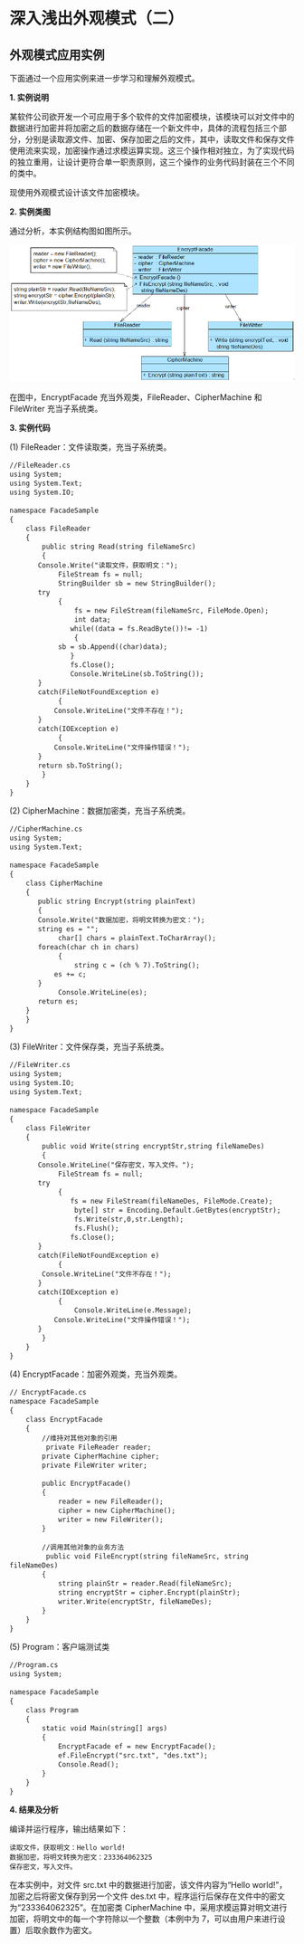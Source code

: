 # 深入浅出外观模式（二）  

## 外观模式应用实例  

下面通过一个应用实例来进一步学习和理解外观模式。  

**1. 实例说明**  

某软件公司欲开发一个可应用于多个软件的文件加密模块，该模块可以对文件中的数据进行加密并将加密之后的数据存储在一个新文件中，具体的流程包括三个部分，分别是读取源文件、加密、保存加密之后的文件，其中，读取文件和保存文件使用流来实现，加密操作通过求模运算实现。这三个操作相对独立，为了实现代码的独立重用，让设计更符合单一职责原则，这三个操作的业务代码封装在三个不同的类中。  

现使用外观模式设计该文件加密模块。  

**2. 实例类图**  

通过分析，本实例结构图如图所示。

![文件加密模块结构图](images/1354688525_6684.jpg)    

在图中，EncryptFacade 充当外观类，FileReader、CipherMachine 和 FileWriter 充当子系统类。  

**3. 实例代码**  

(1) FileReader：文件读取类，充当子系统类。

```
//FileReader.cs
using System;
using System.Text;
using System.IO;

namespace FacadeSample
{
    class FileReader
    {
        public string Read(string fileNameSrc) 
        {
	   Console.Write("读取文件，获取明文：");
            FileStream fs = null;
            StringBuilder sb = new StringBuilder();
	   try
            {
                fs = new FileStream(fileNameSrc, FileMode.Open);
                int data;
    	       while((data = fs.ReadByte())!= -1) 
                {
    		sb = sb.Append((char)data);
    	       }
     	       fs.Close();
     	       Console.WriteLine(sb.ToString());
	   }
	   catch(FileNotFoundException e) 
            {
	       Console.WriteLine("文件不存在！");
	   }
	   catch(IOException e) 
            {
	       Console.WriteLine("文件操作错误！");
	   }
	   return sb.ToString();
        }
    }
}
```

(2) CipherMachine：数据加密类，充当子系统类。

```
//CipherMachine.cs
using System;
using System.Text;

namespace FacadeSample
{
    class CipherMachine
    {
       public string Encrypt(string plainText) 
       {
	   Console.Write("数据加密，将明文转换为密文：");
	   string es = "";
            char[] chars = plainText.ToCharArray();
	   foreach(char ch in chars) 
            {
                string c = (ch % 7).ToString();
	       es += c;
	   }
            Console.WriteLine(es);
	   return es;
	}
    }
}
```

(3) FileWriter：文件保存类，充当子系统类。
 
```
//FileWriter.cs
using System;
using System.IO;
using System.Text;

namespace FacadeSample
{
    class FileWriter
    {
        public void Write(string encryptStr,string fileNameDes) 
        {
	   Console.WriteLine("保存密文，写入文件。");
            FileStream fs = null;
	   try
            {
     	       fs = new FileStream(fileNameDes, FileMode.Create);
                byte[] str = Encoding.Default.GetBytes(encryptStr);
                fs.Write(str,0,str.Length);
                fs.Flush();
      	       fs.Close();
	   }	
	   catch(FileNotFoundException e) 
            {
		Console.WriteLine("文件不存在！");
	   }
	   catch(IOException e) 
            {
                Console.WriteLine(e.Message);
	       Console.WriteLine("文件操作错误！");
	   }		
        }
    }
}
```

(4) EncryptFacade：加密外观类，充当外观类。  

```
// EncryptFacade.cs
namespace FacadeSample
{
    class EncryptFacade
    {
        //维持对其他对象的引用
         private FileReader reader;
        private CipherMachine cipher;
        private FileWriter writer;

        public EncryptFacade()
        {
            reader = new FileReader();
            cipher = new CipherMachine();
            writer = new FileWriter();
        }

        //调用其他对象的业务方法
         public void FileEncrypt(string fileNameSrc, string fileNameDes)
        {
            string plainStr = reader.Read(fileNameSrc);
            string encryptStr = cipher.Encrypt(plainStr);
            writer.Write(encryptStr, fileNameDes);
        }
    }
}
```

(5) Program：客户端测试类  

```
//Program.cs
using System;

namespace FacadeSample
{
    class Program
    {
        static void Main(string[] args)
        {
            EncryptFacade ef = new EncryptFacade();
            ef.FileEncrypt("src.txt", "des.txt");
            Console.Read();
        }
    }
}
```

**4. 结果及分析**  

编译并运行程序，输出结果如下：  

```
读取文件，获取明文：Hello world!
数据加密，将明文转换为密文：233364062325
保存密文，写入文件。
```

在本实例中，对文件 src.txt 中的数据进行加密，该文件内容为“Hello world!”，加密之后将密文保存到另一个文件 des.txt 中，程序运行后保存在文件中的密文为“233364062325”。在加密类 CipherMachine 中，采用求模运算对明文进行加密，将明文中的每一个字符除以一个整数（本例中为 7，可以由用户来进行设置）后取余数作为密文。